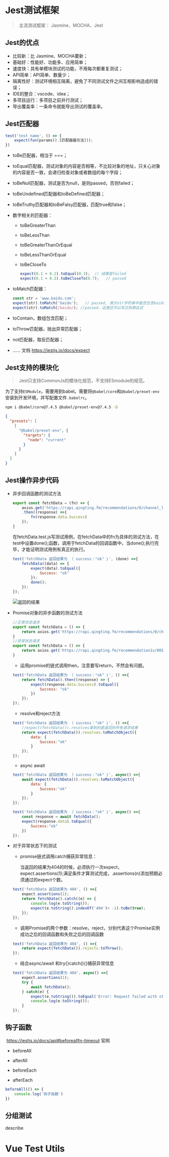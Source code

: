 # Jest测试框架

> ​	主流测试框架： Jasmine、MOCHA、Jest

## Jest的优点

- 比较新：比 Jasmine、MOCHA要新；
- 基础好：性能好、功能多、应用简单；
- 速度快：具有单模块测试的功能，不用每次都重复测试；
- API简单：API简单、数量少；
- 隔离性好：测试环境相互隔离，避免了不同测试文件之间互相影响造成的错误；
- IDE的整合：vscode、idea；
- 多项目运行：多项目之前并行测试；
- 导出覆盖率：一条命令就能导出测试的覆盖率。

## Jest匹配器

```js
test('test name', () => {
    expect(fun(params)).[匹配器器方法]();
})
```

- toBe匹配器，相当于 ===；

- toEqual匹配器，测试对象的内容是否相等，不比较对象的地址，只关心对象的内容是否一致，会递归检查对象或者数组的每个字段；

- toBeNull匹配器，测试是否为null，是则passed，否则failed；

- toBeUndefined匹配器和toBeDefined匹配器；

- toBeTruthy匹配器和toBeFalsy匹配器，匹配true和false；

- 数字相关的匹配器：

  - toBeGreaterThan

  - toBeLessThan

  - toBeGreaterThanOrEqual

  - toBeLessThanOrEqual

  - toBeCloseTo

    ```js
    expect(0.1 + 0.2).toEqual(0.3);  // 结果是failed
    expect(0.1 + 0.2).toBeCloseTo(0.7);   // passed
    ```

- toMatch匹配器：

  ```js
  const str = 'www.baidu.com';
  expect(str).toMatch('baidu');   // passed, 表示str字符串中是否包含baidu这个字符串，是返回passed
  expect(str).toMatch(/baidu/); //passed，这里还可以写正则表达式
  ```

- toContain，数组包含匹配；

- toThrow匹配器，抛出异常匹配器；

- not匹配器，取反匹配器；

- ……  文档 https://jestjs.io/docs/expect

## Jest支持的模块化

> ​	Jest只支持CommonJs的模块化规范，不支持ESmodule的规范。

​	为了支持`ESModule`，需要用到babel。需要将`@babel/core`和`@babel/preset-env`安装到开发环境，并写配置文件`.babelrc`。

```bash
npm i @babel/core@7.4.5 @babel/preset-env@7.4.5 -D
```

```json
{
  "presets": [
    [
      "@babel/preset-env", {
        "targets": {
          "node": "current"
        }
      }
    ]
  ]
}
```

## Jest操作异步代码

- 异步回调函数的测试方法

  ```js
  export const fetchData = (fn) => {
      axios.get('https://rapi.qingting.fm/recommendations/0/channel_list?more=true&replay=false')
      .then((response) =>{
          fn(response.data.Success)
      });
  }
  ```

  ​		在fetchData.test.js写测试用例，在fetchData中的fn为具体的测试方法，在test中设置done();函数，调用于fetchData的回调函数中，当done();执行完毕，才能证明测试用例有真正的执行。

  ```js
  test('fetchData 返回结果为 ｛ success："ok" ｝', (done) =>{
      fetchData((data) => {
          expect(data).toEqual({
              Success: "ok"
          });
          done();
      });
  });
  ```

  ![返回的结果](imgs/20190914045343591.png)

- Promise对象的异步函数的测试方法

  ```js
  //正常状态请求
  export const fetchData = () => {
      return axios.get('https://rapi.qingting.fm/recommendations/0/channel_list?more=true&replay=false');
  }
  //异常状态请求
  export const fetchData = () => {
      return axios.get('https://rapi.qingting.fm/recommendation1s/001/channel_list?more=true&replay=false');
  }
  ```

  - 运用promise的链式调用then，注意要写return，不然会有问题。

  ```js
  test('fetchData 返回结果为 ｛ success："ok" ｝', () =>{
      return fetchData().then((response) => {
          expect(response.data.Success).toEqual({
              Success: "ok"
          })
      });
  });
  ```

  - resolve和reject方法

  ```js
  test('fetchData 返回结果为 ｛ success："ok" ｝', () =>{
      //expect(fetchData()).resolves拿到的是返回的所有请求结果
      return expect(fetchData()).resolves.toMatchObject({
          data: {
              Success:"ok"
          }
      });
  });
  ```

  - async  await

  ```js
  test('fetchData 返回结果为 ｛ success："ok" ｝', async() =>{
      await expect(fetchData()).resolves.toMatchObject({
          data: {
              Success:"ok"
          }
      });
  });
  
  test('fetchData 返回结果为 ｛ success："ok" ｝', async() =>{
      const response = await fetchData();
      expect(response.data).toEqual({
          Success:"ok"
      })
  });
  ```

- 对于异常状态下的测试

  - promise链式调用catch捕获异常信息：

    ​        当返回的结果为404的时候，必须执行一次expect，expect.assertions(1);满足条件才算测试完成，.assertions(n)添加预期必须通过的expect个数。

  ```js
  test('fetchData 返回结果为 404', () =>{
      expect.assertions(1);
      return fetchData().catch((e) => {
          console.log(e.toString());
          expect(e.toString().indexOf('404')> -1).toBe(true);
      });
  });
  ```

  - 调用Promise的两个参数：resolve，reject，分别代表这个Promise实例成功之后的回调函数和失败之后的回调函数

  ```js
  test('fetchData 返回结果为 404', () =>{
      return expect(fetchData()).rejects.toThrow();
  });
  ```

  - 结合async/await 和try{}catch(){}捕获异常信息

  ```js
  test('fetchData 返回结果为 404', async() =>{
      expect.assertions(1);
      try {
          await fetchData();
      } catch(e) {
          expect(e.toString()).toEqual('Error: Request failed with status code 404');
          console.log(e.toString());
      }
  });
  ```

## 钩子函数

​		https://jestjs.io/docs/api#beforeallfn-timeout   官网

- beforeAll

- afterAll
- beforeEach
- afterEach

```js
beforeAll(() => {
	console.log('钩子函数')
})
```

## 分组测试

describe



# Vue Test Utils

